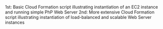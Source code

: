 
1st: Basic Cloud Formation script illustrating instantiation of an EC2 instance and running simple PhP Web Server 
2nd: More extensive Cloud Formation script illustrating instantiation of load-balanced and scalable Web Server instances